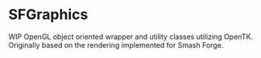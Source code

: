 # SFGraphics
WIP OpenGL object oriented wrapper and utility classes utilizing OpenTK.
Originally based on the rendering implemented for Smash Forge.
